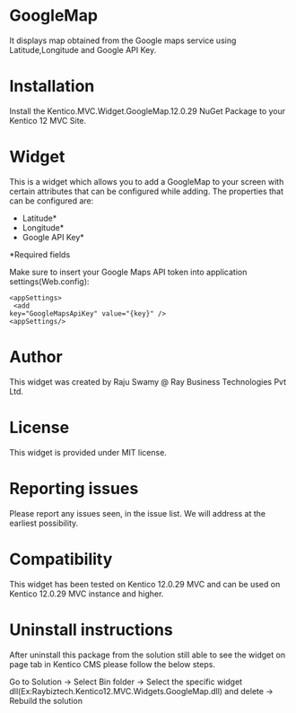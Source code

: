 # GoogleMap

It displays map obtained from the Google maps service using Latitude,Longitude and Google API Key.

# Installation

Install the Kentico.MVC.Widget.GoogleMap.12.0.29 NuGet Package to your Kentico 12 MVC Site. 

# Widget

This is a widget which allows you to add a GoogleMap to your screen with certain attributes that can be configured while adding. The properties that can be configured are:

- Latitude*
- Longitude*
- Google API Key*

*Required fields

Make sure to insert your Google Maps API token into application settings(Web.config):

<code>&lt;appSettings&gt;</code><br>
     <code>
          &lt;add key="GoogleMapsApiKey" value="{key}" /&gt;
     </code> <br>
<code>&lt;appSettings/&gt;</code>

# Author

This widget was created by Raju Swamy @ Ray Business Technologies Pvt Ltd.

# License

This widget is provided under MIT license.

# Reporting issues

Please report any issues seen, in the issue list. We will address at the earliest possibility.

# Compatibility

This widget has been tested on Kentico 12.0.29 MVC and can be used on Kentico 12.0.29 MVC instance and higher.
# Uninstall instructions

After uninstall this package from the solution still able to see the widget on page tab in Kentico CMS please follow the below steps.

Go to Solution -> Select Bin folder -> Select the specific widget dll(Ex:Raybiztech.Kentico12.MVC.Widgets.GoogleMap.dll) and delete
-> Rebuild the solution